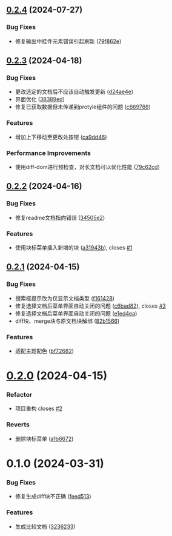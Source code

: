 ## [0.2.4](https://github.com/etchnight/siyuan-plugin-diff/compare/v0.2.3...v0.2.4) (2024-07-27)


### Bug Fixes

* 修复输出中挂件元素错误引起刷新 ([79f862e](https://github.com/etchnight/siyuan-plugin-diff/commit/79f862e495d432a6ac1753f02d93b6e66f928b3a))



## [0.2.3](https://github.com/etchnight/siyuan-plugin-diff/compare/v0.2.2...v0.2.3) (2024-04-18)


### Bug Fixes

* 更改选定的文档后不应该自动触发更新 ([d24ae4e](https://github.com/etchnight/siyuan-plugin-diff/commit/d24ae4ef4a8e69ce6daf8cf3d6c57d86546564c4))
* 界面优化 ([38389ed](https://github.com/etchnight/siyuan-plugin-diff/commit/38389eded129f1ceb0241d373096c1265f4b9a24))
* 修复已获取数据但未传递到protyle组件的问题 ([c669788](https://github.com/etchnight/siyuan-plugin-diff/commit/c669788c24ad4a1ec4723ffef0f649d835697d03))


### Features

* 增加上下移动至更改处按钮 ([ca9dd46](https://github.com/etchnight/siyuan-plugin-diff/commit/ca9dd4616c22abd5c987dd59f5584ee4891fae93))


### Performance Improvements

* 使用diff-dom进行预检查，对长文档可以优化性能 ([79c62cd](https://github.com/etchnight/siyuan-plugin-diff/commit/79c62cd66d9bc99400bec0cc325da018c0c10f42))



## [0.2.2](https://github.com/etchnight/siyuan-plugin-diff/compare/v0.2.1...v0.2.2) (2024-04-16)


### Bug Fixes

* 修复readme文档指向错误 ([34505e2](https://github.com/etchnight/siyuan-plugin-diff/commit/34505e274a4585c907b552f5bf22e1e44a32ecee))


### Features

* 使用块标菜单插入新增的块 ([a31943b](https://github.com/etchnight/siyuan-plugin-diff/commit/a31943ba04aa20a5e77463c19abf58de580a146f)), closes [#1](https://github.com/etchnight/siyuan-plugin-diff/issues/1)



## [0.2.1](https://github.com/etchnight/siyuan-plugin-diff/compare/v0.2.0...v0.2.1) (2024-04-15)


### Bug Fixes

* 搜索框提示改为仅显示文档类型 ([f161428](https://github.com/etchnight/siyuan-plugin-diff/commit/f161428e65942a2e09285fc67ba93b12a0f22956))
* 修复选择文档后菜单界面自动关闭的问题 ([c6bad82](https://github.com/etchnight/siyuan-plugin-diff/commit/c6bad8225ff85e044dbe7abd5054ea0b07ebb2f5)), closes [#3](https://github.com/etchnight/siyuan-plugin-diff/issues/3)
* 修复选择文档后菜单界面自动关闭的问题 ([e1ed4ea](https://github.com/etchnight/siyuan-plugin-diff/commit/e1ed4ea6a8af776cae0a82468f0fee2e6f976dfa))
* diff块、merge块与原文档块解绑 ([82b1566](https://github.com/etchnight/siyuan-plugin-diff/commit/82b15669103a9f546483ea1d0c4d7ddf3b07dbc2))


### Features

* 适配主题配色 ([bf72682](https://github.com/etchnight/siyuan-plugin-diff/commit/bf726820b8e18f2c9cacb4480bc4bdedba21fe67))



# [0.2.0](https://github.com/etchnight/siyuan-plugin-diff/compare/v0.1.0...v0.2.0) (2024-04-15)

### Refactor

* 项目重构 closes [#2](https://github.com/etchnight/siyuan-plugin-diff/issues/2)

### Reverts

* 删除块标菜单 ([a1b6672](https://github.com/etchnight/siyuan-plugin-diff/commit/a1b66723ddcdc4dae947f93bf05df6276901f505))



# 0.1.0 (2024-03-31)


### Bug Fixes

* 修复生成diff块不正确 ([feed513](https://github.com/etchnight/siyuan-plugin-diff/commit/feed513aa16a86b10399dae82d90fd37a0344ee3))


### Features

* 生成比较文档 ([3236233](https://github.com/etchnight/siyuan-plugin-diff/commit/323623317146cc270d8f63abff311d1f9d7ddb1f))



